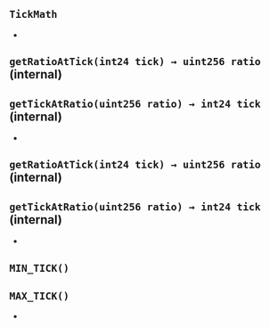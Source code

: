 ## `TickMath`






-

## `getRatioAtTick(int24 tick) → uint256 ratio` (internal)





## `getTickAtRatio(uint256 ratio) → int24 tick` (internal)






-

## `getRatioAtTick(int24 tick) → uint256 ratio` (internal)





## `getTickAtRatio(uint256 ratio) → int24 tick` (internal)






-

## `MIN_TICK()`





## `MAX_TICK()`






-


